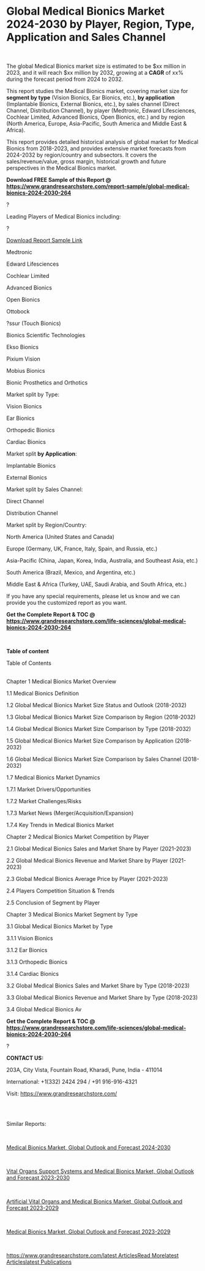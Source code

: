 <h1>Global Medical Bionics Market 2024-2030 by Player, Region, Type, Application and Sales Channel</h1><br/><p>The global Medical Bionics market size is estimated to be $xx million in 2023, and it will reach $xx million by 2032, growing at a <strong>CAGR</strong> of xx% during the forecast period from 2024 to 2032.</p>
 
 
 
 <p>This report studies the Medical Bionics market, covering market size for <strong>segment by type</strong> (Vision Bionics, Ear Bionics, etc.), <strong>by application</strong> (Implantable Bionics, External Bionics, etc.), by sales channel (Direct Channel, Distribution Channel), by player (Medtronic, Edward Lifesciences, Cochlear Limited, Advanced Bionics, Open Bionics, etc.) and by region (North America, Europe, Asia-Pacific, South America and Middle East & Africa).</p>
 
 
 
 <p>This report provides detailed historical analysis of global market for Medical Bionics from 2018-2023, and provides extensive market forecasts from 2024-2032 by region/country and subsectors. It covers the sales/revenue/value, gross margin, historical growth and future perspectives in the Medical Bionics market.</p>
 
 
 
 <div><b>Download FREE Sample of this Report @ <a href="https://www.grandresearchstore.com/report-sample/global-medical-bionics-2024-2030-264">https://www.grandresearchstore.com/report-sample/global-medical-bionics-2024-2030-264</a></b></div>
 
 
 
 <p>? </p>
 
 
 
 <p>Leading Players of Medical Bionics including:</p>
 
 
 
 <p>? </p>
 
 
 
 <p><a href="https://www.grandresearchstore.com/mr-admin/report-sample/global-medical-bionics-2024-2030-264">Download Report Sample Link</a></p>
 
 
 
 <p>Medtronic</p>
 
 
 
 <p>Edward Lifesciences</p>
 
 
 
 <p>Cochlear Limited</p>
 
 
 
 <p>Advanced Bionics</p>
 
 
 
 <p>Open Bionics</p>
 
 
 
 <p>Ottobock</p>
 
 
 
 <p>?ssur (Touch Bionics)</p>
 
 
 
 <p>Bionics Scientific Technologies</p>
 
 
 
 <p>Ekso Bionics</p>
 
 
 
 <p>Pixium Vision</p>
 
 
 
 <p>Mobius Bionics</p>
 
 
 
 <p>Bionic Prosthetics and Orthotics</p>
 
 
 
 <p>Market split by Type:</p>
 
 
 
 <p>Vision Bionics</p>
 
 
 
 <p>Ear Bionics</p>
 
 
 
 <p>Orthopedic Bionics</p>
 
 
 
 <p>Cardiac Bionics</p>
 
 
 
 <p>Market split <strong>by Application</strong>:</p>
 
 
 
 <p>Implantable Bionics</p>
 
 
 
 <p>External Bionics</p>
 
 
 
 <p>Market split by Sales Channel:</p>
 
 
 
 <p>Direct Channel</p>
 
 
 
 <p>Distribution Channel</p>
 
 
 
 <p>Market split by Region/Country:</p>
 
 
 
 <p>North America (United States and Canada)</p>
 
 
 
 <p>Europe (Germany, UK, France, Italy, Spain, and Russia, etc.)</p>
 
 
 
 <p>Asia-Pacific (China, Japan, Korea, India, Australia, and Southeast Asia, etc.)</p>
 
 
 
 <p>South America (Brazil, Mexico, and Argentina, etc.)</p>
 
 
 
 <p>Middle East & Africa (Turkey, UAE, Saudi Arabia, and South Africa, etc.)</p>
 
 
 
 <p>If you have any special requirements, please let us know and we can provide you the customized report as you want.</p>
 
 
 
 <div><b>Get the Complete Report & TOC @ <a href="https://www.grandresearchstore.com/life-sciences/global-medical-bionics-2024-2030-264">https://www.grandresearchstore.com/life-sciences/global-medical-bionics-2024-2030-264</a></b></div>
 
 
 
 <p><br />
 
 <b>Table of content</b></p>
 
 
 
 <p>Table of Contents<br />
 
 <br />
 
 Chapter 1 Medical Bionics Market Overview<br />
 
 1.1 Medical Bionics Definition<br />
 
 1.2 Global Medical Bionics Market Size Status and Outlook (2018-2032)<br />
 
 1.3 Global Medical Bionics Market Size Comparison by Region (2018-2032)<br />
 
 1.4 Global Medical Bionics Market Size Comparison by Type (2018-2032)<br />
 
 1.5 Global Medical Bionics Market Size Comparison by Application (2018-2032)<br />
 
 1.6 Global Medical Bionics Market Size Comparison by Sales Channel (2018-2032)<br />
 
 1.7 Medical Bionics Market Dynamics<br />
 
 1.7.1 Market Drivers/Opportunities<br />
 
 1.7.2 Market Challenges/Risks<br />
 
 1.7.3 Market News (Merger/Acquisition/Expansion)<br />
 
 1.7.4 Key Trends in Medical Bionics Market<br />
 
 Chapter 2 Medical Bionics Market Competition by Player<br />
 
 2.1 Global Medical Bionics Sales and Market Share by Player (2021-2023)<br />
 
 2.2 Global Medical Bionics Revenue and Market Share by Player (2021-2023)<br />
 
 2.3 Global Medical Bionics Average Price by Player (2021-2023)<br />
 
 2.4 Players Competition Situation & Trends<br />
 
 2.5 Conclusion of Segment by Player<br />
 
 Chapter 3 Medical Bionics Market Segment by Type<br />
 
 3.1 Global Medical Bionics Market by Type<br />
 
 3.1.1 Vision Bionics<br />
 
 3.1.2 Ear Bionics<br />
 
 3.1.3 Orthopedic Bionics<br />
 
 3.1.4 Cardiac Bionics<br />
 
 3.2 Global Medical Bionics Sales and Market Share by Type (2018-2023)<br />
 
 3.3 Global Medical Bionics Revenue and Market Share by Type (2018-2023)<br />
 
 3.4 Global Medical Bionics Av</p>
 
 
 
 <div><b>Get the Complete Report & TOC @ <a href="https://www.grandresearchstore.com/life-sciences/global-medical-bionics-2024-2030-264">https://www.grandresearchstore.com/life-sciences/global-medical-bionics-2024-2030-264</a></b></div>
 
 
 
 <p>? </p>
 
 
 
 <p><b>CONTACT US:</b><br />
 
 203A, City Vista, Fountain Road, Kharadi, Pune, India - 411014<br />
 
 International: +1(332) 2424 294 / +91 916-916-4321<br />
 
 Visit: <a href="https://www.grandresearchstore.com/">https://www.grandresearchstore.com/</a><br />
 
 <br />
 
 <br />
 
 Similar Reports:<br />
 
 <br />
 
 <a href="https://www.grandresearchstore.com/life-sciences/global-medical-bionics-forecast-2024-2030-229">Medical Bionics Market, Global Outlook and Forecast 2024-2030</a><br />
 
 <br />
 
 <a href="https://www.grandresearchstore.com/life-sciences/global-vital-organs-support-systems-medical-bionics-forecast-2023-2030-101">Vital Organs Support Systems and Medical Bionics Market, Global Outlook and Forecast 2023-2030</a><br />
 
 <br />
 
 <a href="https://www.grandresearchstore.com/life-sciences/global-artificial-vital-organs-medical-bionics-forecast-2023-2029-384">Artificial Vital Organs and Medical Bionics Market, Global Outlook and Forecast 2023-2029</a><br />
 
 <br />
 
 <a href="https://www.grandresearchstore.com/life-sciences/global-medical-bionics-forecast-2023-2029-415">Medical Bionics Market, Global Outlook and Forecast 2023-2029</a><br />
 
 <br />
 
 <a href="https://gyeongbokgung.com">https://www.grandresearchstore.com/</a><a href="https://hallyeomaritime.com">latest Articles</a><a href="https://jingwansa.com">Read More</a><a href="https://nguoiviet.jp/">latest Articles</a><a href="https://www.intelmarketresearch.com/">latest Publications</a></p>
